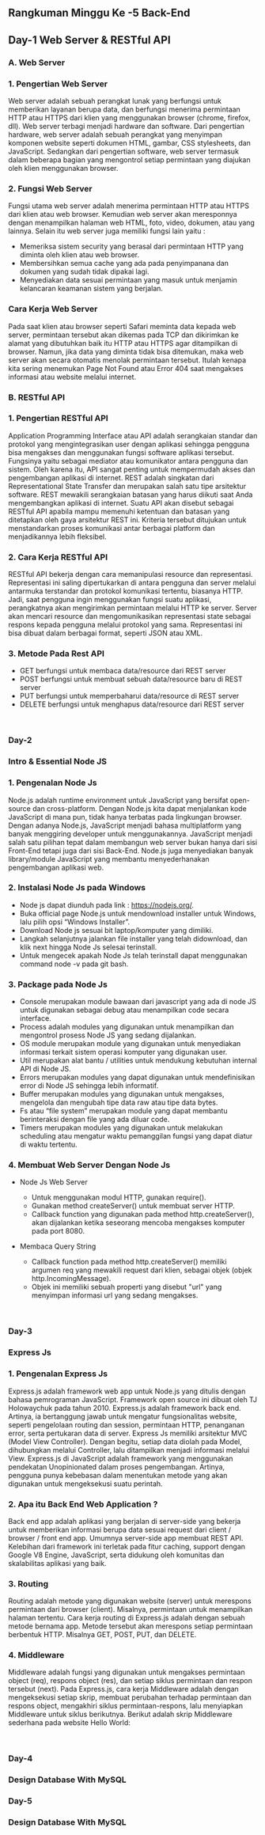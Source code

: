 ## Rangkuman Minggu Ke -5 Back-End
## Day-1 Web Server & RESTful API
### A. Web Server
### 1. Pengertian Web Server
Web server adalah sebuah perangkat lunak yang berfungsi untuk memberikan layanan berupa data, dan berfungsi menerima permintaan HTTP atau HTTPS dari klien yang menggunakan browser (chrome, firefox, dll).
Web server terbagi menjadi hardware dan software.
Dari pengertian hardware, web server adalah sebuah perangkat yang menyimpan komponen website seperti dokumen HTML, gambar, CSS stylesheets, dan JavaScript.
Sedangkan dari pengertian software, web server termasuk dalam beberapa bagian yang mengontrol setiap permintaan yang diajukan oleh klien menggunakan browser.

### 2. Fungsi Web Server
Fungsi utama web server adalah menerima permintaan HTTP atau HTTPS dari klien atau web browser.
Kemudian web server akan meresponnya dengan menampilkan halaman web HTML, foto, video, dokumen, atau yang lainnya.
Selain itu web server juga memiliki fungsi lain yaitu :
- Memeriksa sistem security yang berasal dari permintaan HTTP yang diminta oleh klien atau web browser.
- Membersihkan semua cache yang ada pada penyimpanana dan dokumen yang sudah tidak dipakai lagi.
- Menyediakan data sesuai permintaan yang masuk untuk menjamin kelancaran keamanan sistem yang berjalan.

### Cara Kerja Web Server



Pada saat klien atau browser seperti Safari meminta data kepada web server, permintaan tersebut akan dikemas pada TCP dan dikirimkan ke alamat yang dibutuhkan baik itu HTTP atau HTTPS agar ditampilkan di browser.
Namun, jika data yang diminta tidak bisa ditemukan, maka web server akan secara otomatis menolak permintaan tersebut. Itulah kenapa kita sering menemukan Page Not Found atau Error 404 saat mengakses informasi atau website melalui internet.

### B. RESTful API
### 1. Pengertian RESTful API
Application Programming Interface atau API adalah serangkaian standar dan protokol yang mengintegrasikan user dengan aplikasi sehingga pengguna bisa mengakses dan menggunakan fungsi software aplikasi tersebut. 
Fungsinya yaitu sebagai mediator atau komunikator antara pengguna dan sistem. Oleh karena itu, API sangat penting untuk mempermudah akses dan pengembangan aplikasi di internet. 
REST adalah singkatan dari Representational State Transfer dan merupakan salah satu tipe arsitektur software. REST mewakili serangkaian batasan yang harus diikuti saat Anda mengembangkan aplikasi di internet.
Suatu API akan disebut sebagai RESTful API apabila mampu memenuhi ketentuan dan batasan yang ditetapkan oleh gaya arsitektur REST ini. Kriteria tersebut ditujukan untuk menstandarkan proses komunikasi antar berbagai platform dan menjadikannya lebih fleksibel.

### 2. Cara Kerja RESTful API
RESTful API bekerja dengan cara memanipulasi resource dan representasi. Representasi ini saling dipertukarkan di antara pengguna dan server melalui antarmuka terstandar dan protokol komunikasi tertentu, biasanya HTTP. 
Jadi, saat pengguna ingin menggunakan fungsi suatu aplikasi, perangkatnya akan mengirimkan permintaan melalui HTTP ke server. Server akan mencari resource dan mengomunikasikan representasi state sebagai respons kepada pengguna melalui protokol yang sama. Representasi ini bisa dibuat dalam berbagai format, seperti JSON atau XML.

### 3. Metode Pada Rest API
- GET berfungsi untuk membaca data/resource dari REST server
- POST berfungsi untuk membuat sebuah data/resource baru di REST server
- PUT berfungsi untuk memperbaharui data/resource di REST server
- DELETE berfungsi untuk menghapus data/resource dari REST server

&nbsp;

### Day-2
### Intro & Essential Node JS
### 1. Pengenalan Node Js
Node.js adalah runtime environment untuk JavaScript yang bersifat open-source dan cross-platform. Dengan Node.js kita dapat menjalankan kode JavaScript di mana pun, tidak hanya terbatas pada lingkungan browser. Dengan adanya Node.js, JavaScript menjadi bahasa multiplatform yang banyak menggiring developer untuk menggunakannya. JavaScript menjadi salah satu pilihan tepat dalam membangun web server bukan hanya dari sisi Front-End tetapi juga dari sisi Back-End. Node.js juga menyediakan banyak library/module JavaScript yang membantu menyederhanakan pengembangan aplikasi web.

### 2. Instalasi Node Js pada Windows
- Node js dapat diunduh pada link : https://nodejs.org/.
- Buka official page Node.js untuk mendownload installer untuk Windows, lalu pilih opsi “Windows Installer”.
- Download Node js sesuai bit laptop/komputer yang dimiliki.
- Langkah selanjutnya jalankan file installer yang telah didownload, dan klik next hingga Node Js selesai terinstall.
- Untuk mengecek apakah Node Js telah terinstall dapat menggunakan command node -v pada git bash.

### 3. Package pada Node Js
- Console merupakan module bawaan dari javascript yang ada di node JS untuk digunakan sebagai debug atau menampilkan code secara interface.
- Process adalah modules yang digunakan untuk menampilkan dan mengontrol prosess Node JS yang sedang dijalankan.
- OS module merupakan module yang digunakan untuk menyediakan informasi terkait sistem operasi komputer yang digunakan user.
- Util merupakan alat bantu / utilities untuk mendukung kebutuhan internal API di Node JS.
- Errors merupakan modules yang dapat digunakan untuk mendefinisikan error di Node JS sehingga lebih informatif.
- Buffer merupakan modules yang digunakan untuk mengakses, mengelola dan mengubah tipe data raw atau tipe data bytes.
- Fs atau “file system” merupakan module yang dapat membantu berinteraksi dengan file yang ada diluar code. 
- Timers merupakan modules yang digunakan untuk melakukan scheduling atau mengatur waktu pemanggilan fungsi yang dapat diatur di waktu tertentu.

### 4. Membuat Web Server Dengan Node Js
- Node Js Web Server
  - Untuk menggunakan modul HTTP, gunakan require().
  - Gunakan method createServer() untuk membuat server HTTP.
  - Callback function yang digunakan pada method http.createServer(), akan dijalankan ketika seseorang mencoba mengakses komputer pada port 8080.

- Membaca Query String
  - Callback function pada method http.createServer() memiliki argumen req yang mewakili request dari klien, sebagai objek (objek http.IncomingMessage).
  - Objek ini memiliki sebuah properti yang disebut "url" yang menyimpan informasi url yang sedang mengakses.

&nbsp;

### Day-3
### Express Js
### 1. Pengenalan Express Js
Express.js adalah framework web app untuk Node.js yang ditulis dengan bahasa pemrograman JavaScript. Framework open source ini dibuat oleh TJ Holowaychuk pada tahun 2010. Express.js adalah framework back end. Artinya, ia bertanggung jawab untuk mengatur fungsionalitas website, seperti pengelolaan routing dan session, permintaan HTTP, penanganan error, serta pertukaran data di server.  Express Js memiliki arsitektur MVC (Model View Controller). Dengan begitu, setiap data diolah pada Model, dihubungkan melalui Controller, lalu ditampilkan menjadi informasi melalui View. Express.js di JavaScript adalah framework yang menggunakan pendekatan Unopinionated dalam proses pengembangan. Artinya, pengguna punya kebebasan dalam menentukan metode yang akan digunakan untuk mengeksekusi suatu perintah.

### 2. Apa itu Back End Web Application ?
Back end app adalah aplikasi yang berjalan di server-side yang bekerja untuk memberikan informasi berupa data sesuai request dari client / browser / front end app. Umumnya server-side app membuat REST API. Kelebihan dari framework ini terletak pada fitur caching, support dengan Google V8 Engine, JavaScript, serta didukung oleh komunitas dan skalabilitas aplikasi yang baik.

### 3. Routing
Routing adalah metode yang digunakan website (server) untuk merespons permintaan dari browser (client). Misalnya, permintaan untuk menampilkan halaman tertentu. 
Cara kerja routing di Express.js adalah dengan sebuah metode bernama app. Metode tersebut akan merespons setiap permintaan berbentuk HTTP. Misalnya GET, POST, PUT, dan DELETE.

### 4. Middleware
Middleware adalah fungsi yang digunakan untuk mengakses permintaan object (req), respons object (res), dan setiap siklus permintaan dan respon tersebut (next).
Pada Express.js, cara kerja Middleware adalah dengan mengeksekusi setiap skrip, membuat perubahan terhadap permintaan dan respons object, mengakhiri siklus permintaan-respons, lalu menyiapkan Middleware untuk siklus berikutnya.
Berikut adalah skrip Middleware sederhana pada website Hello World:

&nbsp;

### Day-4
### Design Database With MySQL

### Day-5
### Design Database With MySQL
